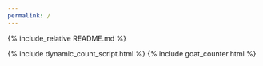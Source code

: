 ```yaml
---
permalink: /
---
```

<meta name="google-site-verification" content="ATLBZ7E4AHopcoZBVnh1dCw32o_sVFfBP_stMLw3cXE" />
{% include_relative README.md %}


{% include dynamic_count_script.html %}
{% include goat_counter.html %}
